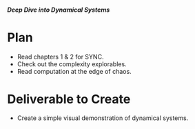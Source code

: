 ##### Deep Dive into Dynamical Systems
# Plan

* Read chapters 1 & 2 for SYNC.
* Check out the complexity explorables.
* Read computation at the edge of chaos.

# Deliverable to Create
* Create a simple visual demonstration of dynamical systems.